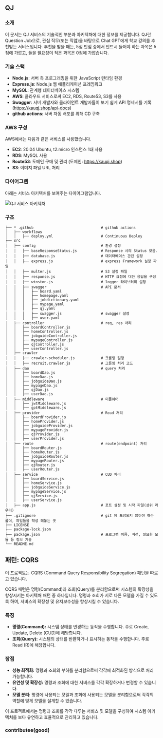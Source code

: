 ## QJ

### 소개

이 문서는 QJ 서비스의 기술적인 부분과 아키텍처에 대한 정보를 제공합니다.
QJ란 Question Job으로, 관심 직무(또는 직업)을 바탕으로 Chat GPT에게 학교 강의를 추천받는 서비스입니다.
추천을 받을 때는, 5점 만점 중에서 반드시 들어야 하는 과목은 5점에 가깝고, 들을 필요성이 적은 과목은 0점에 가깝습니다.

### 기술 스택

- **Node.js**: 서버 측 프로그래밍을 위한 JavaScript 런타임 환경
- **Express.js**: Node.js 웹 애플리케이션 프레임워크
- **MySQL**: 관계형 데이터베이스 시스템
- **AWS**: 클라우드 서비스로써 EC2, RDS, Route53, S3를 사용
- **Swagger**: 서버 개발자와 클라이언트 개발자들이 보기 쉽게 API 명세서를 기록 (https://kauqj.shop/api-docs)
- **github actions**: 서버 자동 배포를 위해 CD 구축

### AWS 구성

AWS에서는 다음과 같은 서비스를 사용했습니다.

- **EC2**: 20.04 Ubuntu, t2.micro 인스턴스 1대 사용
- **RDS**: MySQL 사용
- **Route53**: 도메인 구매 및 관리 (도메인: https://kauqj.shop)
- **S3**: 이미지 파일 URL 처리

### 다이어그램

아래는 서비스 아키텍처를 보여주는 다이어그램입니다.

![QJ 서비스 아키텍처](./최종_서비스아키텍처_7조.png)

### 구조

```
├── * .github                               # github actions
│   ├── workflows
│   │   ├── deploy.yml                      # Continuous Deploy
├── src
│   ├── config                              # 환경 설정
│   │   ├── baseResponseStatus.js           # Response 시의 Status 모음.
│   │   ├── database.js                     # 데이터베이스 관련 설정
│   │   ├── express.js                      # express Framework 설정 파일
│   │   ├── multer.js                       # S3 설정 파일
│   │   ├── response.js                     # HTTP 요청에 대한 응답을 구성
│   │   ├── winston.js                      # logger 라이브러리 설정
│   │   ├── swagger                         # API 문서
│ 	│   │   ├── board.yaml
│ 	│   │   ├── homepage.yaml
│ 	│   │   ├── jobdictionary.yaml
│ 	│   │   ├── mypage.yaml
│ 	│   │   ├── qj.yaml
│ 	│   │   ├── swagger.js                  # swagger 설정
│ 	│   │   ├── user.yaml
│   ├── controller                          # req, res 처리
│ 	│   ├── boardController.js
│ 	│   ├── homeController.js
│ 	│   ├── jobguideController.js
│ 	│   ├── mypageController.js
│ 	│   ├── qjController.js
│ 	│   ├── userController.js
│   ├── crawler
│ 	│   ├── crawler-scheduler.js            # 크롤링 일정
│ 	│   ├── recruit.crawler.js              # 크롤링 처리 코드
│   ├── dao                                 # query 처리
│ 	│   ├── boardDao.js
│ 	│   ├── homeDao.js
│ 	│   ├── jobguideDao.js
│ 	│   ├── mypageDao.js
│ 	│   ├── qjDao.js
│ 	│   ├── userDao.js
│   ├── middleware                          # 미들웨어
│ 	│   ├── jwtMiddleware.js
│ 	│   ├── gptMiddleware.js
│   ├── provider                            # Read 처리
│ 	│   ├── boardProvider.js
│ 	│   ├── homeProvider.js
│ 	│   ├── jobguideProvider.js
│ 	│   ├── mypageProvider.js
│ 	│   ├── qjProvider.js
│ 	│   ├── userProvider.js
│   ├── route                               # route(endpoint) 처리
│ 	│   ├── boardRouter.js
│ 	│   ├── homeRouter.js
│ 	│   ├── jobguideRouter.js
│ 	│   ├── mypageRouter.js
│ 	│   ├── qjRouter.js
│ 	│   ├── userRouter.js
│   ├── service                             # CUD 처리
│ 	│   ├── boardService.js
│ 	│   ├── homeService.js
│ 	│   ├── jobguideService.js
│ 	│   ├── mypageService.js
│ 	│   ├── qjService.js
│ 	│   ├── userService.js
│   ├── app.js                              # 포트 설정 및 시작 파일(상위 라우터)
├── .gitignore                              # git 에 포함되지 않아야 하는 폴더, 파일들을 작성 해놓는 곳
├── LICENSE
├── package-lock.json
├── package.json                            # 프로그램 이름, 버전, 필요한 모듈 등 정보 기술
└── README.md
```

## 패턴: CQRS

이 프로젝트는 CQRS (Command Query Responsibility Segregation) 패턴을 따르고 있습니다.

CQRS 패턴은 명령(Command)과 조회(Query)를 분리함으로써 시스템의 확장성을 향상시키는 아키텍처 패턴 중 하나입니다. 명령과 조회가 서로 다른 모델을 가질 수 있도록 하여, 서비스의 확장성 및 유지보수성을 향상시킬 수 있습니다.

### 특징

- **명령(Command):** 시스템 상태를 변경하는 동작을 수행합니다. 주로 Create, Update, Delete (CUD)에 해당합니다.
- **조회(Query):** 시스템의 상태를 반환하거나 표시하는 동작을 수행합니다. 주로 Read (R)에 해당합니다.

### 장점

- **성능 최적화:** 명령과 조회의 부하를 분리함으로써 각각에 최적화된 방식으로 처리 가능합니다.
- **유연성 및 확장성:** 명령과 조회에 대한 서비스를 각각 확장하거나 변경할 수 있습니다.
- **모델 분리:** 명령에 사용되는 모델과 조회에 사용되는 모델을 분리함으로써 각각의 역할에 맞게 모델을 설계할 수 있습니다.

이 프로젝트에서는 명령과 조회를 각각 다루는 서비스 및 모델을 구성하여 시스템 아키텍처를 보다 유연하고 효율적으로 관리하고 있습니다.

### contributee(good)
